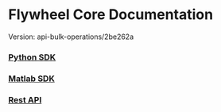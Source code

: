 # Flywheel Core Documentation
Version: api-bulk-operations/2be262a

### [Python SDK](python/)

### [Matlab SDK](matlab/)

### [Rest API](swagger/index.html)

